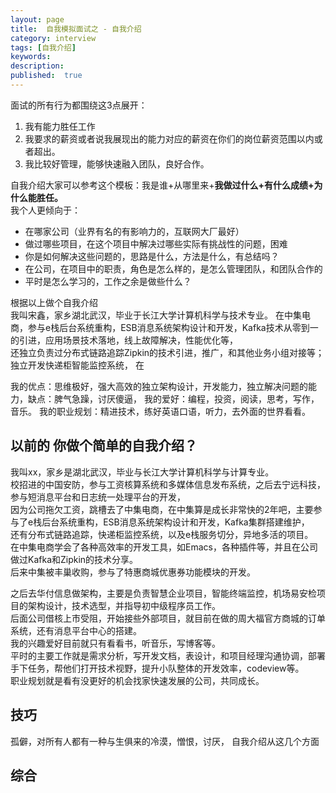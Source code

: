 ```yaml
---
layout: page
title:  自我模拟面试之 - 自我介绍
category: interview
tags: [自我介绍]
keywords:
description:
published:  true
---
```


面试的所有行为都围绕这3点展开：
1. 我有能力胜任工作
2. 我要求的薪资或者说我展现出的能力对应的薪资在你们的岗位薪资范围以内或者超出。
3. 我比较好管理，能够快速融入团队，良好合作。

自我介绍大家可以参考这个模板：我是谁+从哪里来+**我做过什么+有什么成绩+为什么能胜任。**    
我个人更倾向于：
- 在哪家公司（业界有名的有影响力的，互联网大厂最好）
- 做过哪些项目，在这个项目中解决过哪些实际有挑战性的问题，困难
- 你是如何解决这些问题的，思路是什么，方法是什么，有总结吗？
- 在公司，在项目中的职责，角色是怎么样的，是怎么管理团队，和团队合作的
- 平时是怎么学习的，工作之余是做些什么？

根据以上做个自我介绍  
我叫宋鑫，家乡湖北武汉，毕业于长江大学计算机科学与技术专业。
在中集电商，参与e栈后台系统重构，ESB消息系统架构设计和开发，Kafka技术从零到一的引进，应用场景技术落地，线上故障解决，性能优化等，  
还独立负责过分布式链路追踪Zipkin的技术引进，推广，和其他业务小组对接等；独立开发快递柜智能监控系统，
在

我的优点：思维极好，强大高效的独立架构设计，开发能力，独立解决问题的能力，缺点：脾气急躁，讨厌傻逼，
我的爱好：编程，投资，阅读，思考，写作，音乐。
我的职业规划：精进技术，练好英语口语，听力，去外面的世界看看。

## 以前的 你做个简单的自我介绍？
我叫xx，家乡是湖北武汉，毕业与长江大学计算机科学与计算专业。  
校招进的中国安防，参与工资核算系统和多媒体信息发布系统，之后去宁远科技，参与短消息平台和日志统一处理平台的开发，  
因为公司拖欠工资，跳槽去了中集电商，在中集算是成长非常快的2年吧，主要参与了e栈后台系统重构，ESB消息系统架构设计和开发，Kafka集群搭建维护，  
还有分布式链路追踪，快递柜监控系统，以及e栈服务切分，异地多活的项目。  
在中集电商学会了各种高效率的开发工具，如Emacs，各种插件等，并且在公司做过Kafka和Zipkin的技术分享。  
后来中集被丰巢收购，参与了特惠商城优惠券功能模块的开发。  

之后去华付信息做架构，主要是负责智慧企业项目，智能终端监控，机场易安检项目的架构设计，技术选型，并指导初中级程序员工作。  
后面公司借核上市受阻，开始接些外部项目，就目前在做的周大福官方商城的订单系统，还有消息平台中心的搭建。  
我的兴趣爱好目前就只有看看书，听音乐，写博客等。  
平时的主要工作就是需求分析，写开发文档，表设计，和项目经理沟通协调，部署手下任务，帮他们打开技术视野，提升小队整体的开发效率，codeview等。  
职业规划就是看有没更好的机会找家快速发展的公司，共同成长。  

## 技巧
孤僻，对所有人都有一种与生俱来的冷漠，憎恨，讨厌，
自我介绍从这几个方面

## 综合

